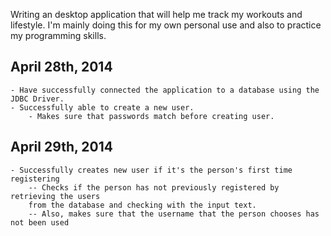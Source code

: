 Writing an desktop application that will help me track my workouts and lifestyle. 
I'm mainly doing this for my own personal use and also to practice my programming skills.


April 28th, 2014
----------------
	- Have successfully connected the application to a database using the JDBC Driver.
	- Successfully able to create a new user.
		- Makes sure that passwords match before creating user.
		
April 29th, 2014
----------------
	- Successfully creates new user if it's the person's first time registering
		-- Checks if the person has not previously registered by retrieving the users
		from the database and checking with the input text. 
		-- Also, makes sure that the username that the person chooses has not been used
